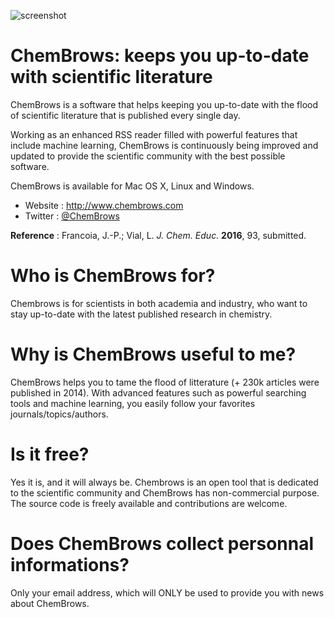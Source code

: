 ![screenshot](http://i.imgur.com/6yE72c5.jpg?1)


ChemBrows: keeps you up-to-date with scientific literature
==========================================================


ChemBrows is a software that helps keeping you up-to-date with the flood of scientific literature that is published every single day.

Working as an enhanced RSS reader filled with powerful features that include machine learning, ChemBrows is continuously being improved and updated to provide the scientific community with the best possible software.

ChemBrows is available for Mac OS X, Linux and Windows.

* Website : http://www.chembrows.com
* Twitter : [@ChemBrows](https://twitter.com/ChemBrows)

**Reference** : Francoia, J.-P.; Vial, L. *J. Chem. Educ.* **2016**, 93, submitted.

# Who is ChemBrows for?

Chembrows is for scientists in both academia and industry, who want to stay up-to-date with the latest published research in chemistry.


# Why is ChemBrows useful to me?

ChemBrows helps you to tame the flood of litterature (+ 230k articles were published in 2014).
With advanced features such as powerful searching tools and machine learning, you easily follow your favorites journals/topics/authors.

 
# Is it free?

Yes it is, and it will always be. Chembrows is an open tool that is dedicated to the scientific community and ChemBrows has non-commercial purpose.
The source code is freely available and contributions are welcome.

 
# Does ChemBrows collect personnal informations?

Only your email address, which will ONLY be used to provide you with news about ChemBrows.
